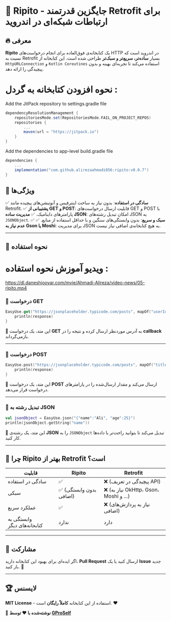 # 🚀 Ripito - جایگزین قدرتمند Retrofit برای ارتباطات شبکه‌ای در اندروید

## 🔥 معرفی
**Ripito** یک کتابخانه‌ی فوق‌العاده برای انجام درخواست‌های HTTP در اندروید است که نسبت به Retrofit بسیار **ساده‌تر، سریع‌تر و سبک‌تر** طراحی شده است. این کتابخانه از `HttpURLConnection` و `Kotlin Coroutines` استفاده می‌کند تا تجربه‌ای بهینه و بدون پیچیدگی را ارائه دهد.

# نحوه افزودن کتابخانه به گردل :
Add the JitPack repository to settings.gradle file
```gradle
dependencyResolutionManagement {
    repositoriesMode.set(RepositoriesMode.FAIL_ON_PROJECT_REPOS)
    repositories {
        ...      
        maven(url = "https://jitpack.io")
    }
}
```

Add the dependencies to app-level build.gradle file
```gradle
dependencies {
    ...
    implementation("com.github.alirezaahmadi056:ripito:v0.0.7")
}
```

## 🎯 ویژگی‌ها
✅ **سادگی در استفاده**: بدون نیاز به ساخت اینترفیس و آنوتیشن‌های پیچیده مانند Retrofit.
✅ **پشتیبانی از GET و POST**: قابلیت ارسال درخواست‌های GET و POST با پارامترهای داینامیک.
✅ **مدیریت ساده JSON**: امکان تبدیل رشته‌های JSON به `JSONObject`.
✅ **سبک و سریع**: بدون وابستگی‌های سنگین و با حداقل استفاده از منابع.
✅ **عدم نیاز به Gson یا Moshi**: برای مدیریت JSON به هیچ کتابخانه‌ی اضافی نیاز نیست.

---

## 🚀 نحوه استفاده

# ویدیو آموزش نحوه استفاده : 
https://dl.daneshjooyar.com/mvie/Ahmadi-Alireza/video-news/05-ripito.mp4

### **📌 درخواست GET**

```kotlin
EasyUse.get("https://jsonplaceholder.typicode.com/posts", mapOf("userId" to "1")) { response ->
    println(response)
}
```
🔹 این متد، یک درخواست **GET** به آدرس موردنظر ارسال کرده و نتیجه را در **callback** بازمی‌گرداند.

---

### **📌 درخواست POST**

```kotlin
EasyUse.post("https://jsonplaceholder.typicode.com/posts", mapOf("title" to "Hello", "body" to "This is a test")) { response ->
    println(response)
}
```
🔹 این متد، یک درخواست **POST** ارسال می‌کند و مقدار ارسال‌شده را در پارامترهای درخواست قرار می‌دهد.

---

### **📌 تبدیل رشته به JSON**

```kotlin
val jsonObject = EasyUse.json("{"name":"Ali", "age":25}")
println(jsonObject.getString("name"))
```
🔹 این متد، یک رشته‌ی **JSON** را به `JSONObject` تبدیل می‌کند تا بتوانید راحت‌تر با داده‌ها کار کنید.

---

## 📜 چرا Ripito بهتر از Retrofit است؟

| قابلیت  | Ripito | Retrofit |
|---------|--------|----------|
| سادگی در استفاده | ✅ | ❌ (پیچیدگی در تعریف API) |
| سبکی | ✅ (بدون وابستگی اضافی) | ❌ (نیاز به OkHttp، Gson، Moshi و ...) |
| عملکرد سریع | ✅ | ❌ (نیاز به پردازش‌های اضافی) |
| وابستگی به کتابخانه‌های دیگر | ندارد | دارد |

---

## 🤝 مشارکت
اگر ایده‌ای برای بهبود این کتابخانه دارید، **Pull Request** ارسال کنید یا یک **Issue** جدید باز کنید. 🎉

---

## 🏆 لایسنس
**MIT License** - استفاده از این کتابخانه **کاملاً رایگان** است. ❤️

📌 **نوشته‌شده با ❤️ توسط [GProSelf](https://github.com/GProSelf)**
